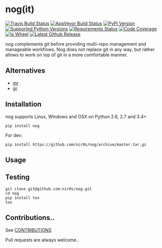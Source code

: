 nog(it)
=======

[![Travis Build Status](https://travis-ci.org/nir0s/nog.svg?branch=master)](https://travis-ci.org/nir0s/nog)
[![AppVeyor Build Status](https://ci.appveyor.com/api/projects/status/kuf0x8j62kts1bpg/branch/master?svg=true)](https://ci.appveyor.com/project/nir0s/nog)
[![PyPI Version](http://img.shields.io/pypi/v/nog.svg)](http://img.shields.io/pypi/v/nog.svg)
[![Supported Python Versions](https://img.shields.io/pypi/pyversions/nog.svg)](https://img.shields.io/pypi/pyversions/nog.svg)
[![Requirements Status](https://requires.io/github/nir0s/nog/requirements.svg?branch=master)](https://requires.io/github/nir0s/nog/requirements/?branch=master)
[![Code Coverage](https://codecov.io/github/nir0s/nog/coverage.svg?branch=master)](https://codecov.io/github/nir0s/nog?branch=master)
[![Is Wheel](https://img.shields.io/pypi/wheel/nog.svg?style=flat)](https://pypi.python.org/pypi/nog)
[![Latest Github Release](https://img.shields.io/github/release/nir0s/nog.svg)](https://img.shields.io/github/release/nir0s/nog.svg)

nog complements git before providing multi-repo management and manageable workflows. Nog does not replace git in any way, but rather allows to work on top of git in a more comfortable manner.

## Alternatives

* [mr](https://github.com/joeyh/myrepos)
* [gr](http://mixu.net/gr/)


## Installation

nog supports Linux, Windows and OSX on Python 2.6, 2.7 and 3.4+

```shell
pip install nog
```

For dev:

```shell
pip install https://github.com/nir0s/nog/archive/master.tar.gz
```

## Usage


## Testing

```shell
git clone git@github.com:nir0s/nog.git
cd nog
pip install tox
tox
```

## Contributions..

See [CONTRIBUTIONS](https://github.com/nir0s/nog/blob/master/CONTRIBUTING.md)

Pull requests are always welcome..
